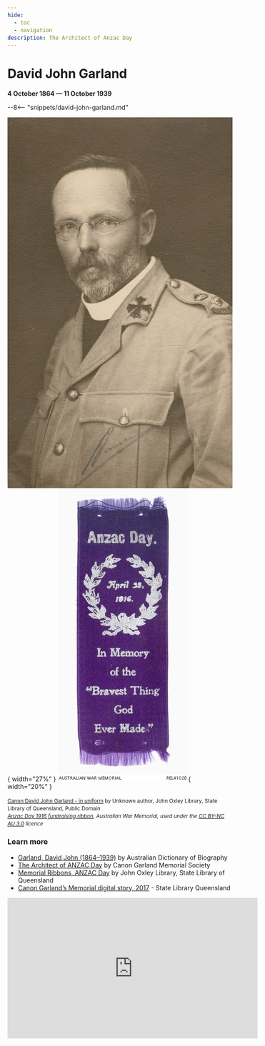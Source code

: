 ```yaml
---
hide:
  - toc
  - navigation
description: The Architect of Anzac Day  
---
```


# David John Garland 

**4 October 1864 — 11 October 1939**

--8<-- "snippets/david-john-garland.md"

![Canon David John Garland in uniform](../assets/david-john-garland.jpg){ width="27%" } ![Anzac Day 1916 fundraising ribbon](../assets/anzac-day-ribbon-1916.jpg){ width="20%" }

<small>[Canon David John Garland - in uniform](https://commons.wikimedia.org/w/index.php?curid=47014045) by Unknown author, John Oxley Library, State Library of Queensland, Public Domain</small>*<br>
<small>[Anzac Day 1916 fundraising ribbon](https://www.awm.gov.au/collection/C1244262), Australian War Memorial, used under the [CC BY-NC AU 3.0](https://creativecommons.org/licenses/by-nc/3.0/au/) licence</small>*


 
### Learn more

- [Garland, David John (1864–1939)](https://adb.anu.edu.au/biography/garland-david-john-6278) by Australian Dictionary of Biography
- [The Architect of ANZAC Day](https://garlandmemorial.com/about-garland/) by Canon Garland Memorial Society
- [Memorial Ribbons, ANZAC Day](https://www.slq.qld.gov.au/blog/memorial-ribbons-anzac-day) by John Oxley Library, State Library of Queensland
- [Canon Garland’s Memorial digital story, 2017](https://youtu.be/5yyTjotxG4c) - State Library Queensland

<div class="video-wrapper">
<iframe width="560" height="315" src="https://www.youtube.com/embed/5yyTjotxG4c" title="Canon Garland’s Memorial digital story, 2017" frameborder="0" allow="accelerometer; autoplay; clipboard-write; encrypted-media; gyroscope; picture-in-picture"></iframe>
</div>
